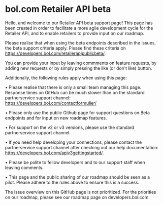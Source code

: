 # bol.com Retailer API beta


Hello, and welcome to our Retailer API beta support page! This page has been created in order to facilitate a more agile development cycle for the Retailer API, and to enable retailers to provide input on our roadmap.

Please realise that when using the beta endpoints described in the issues, the beta support criteria apply. Please find these criteria on https://developers.bol.com/retailerapipublicbeta/.

You can provide your input by leaving commments on feature requests, by adding new requests or by simply pressing the like (or don't like) button.

Additionally, the following rules apply when using this page:

•	Please realise that there is only a small team managing this page. Response times on GitHub can be much slower than on the standard partnerservice support channel: https://developers.bol.com/contactformulier/

•	Please only use the public Github page for support questions on Beta endpoints and for input on new roadmap features. 

•	For support on the v2 or v3 versions, please use the standard partnerservice support channel.

•	If you need help developing your connections, please contact the partnerservice support channel after checking out our help documentation: https://developers.bol.com/apiv3gettingstarted/.

•	Please be polite to fellow developers and to our support staff when leaving comments.

•	This page and the public sharing of our roadmap should be seen as a pilot. Please adhere to the rules above to ensure this is a success.

The issue overview on this GitHub page is not prioritized. For the priorities on our roadmap, please see our roadmap page on developers.bol.com.

 

